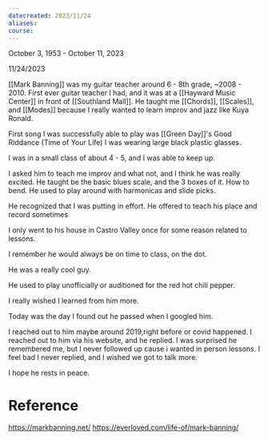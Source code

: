 ```yaml
---
datecreated: 2023/11/24
aliases: 
course:
---
```

October 3, 1953 - October 11, 2023

11/24/2023

[[Mark Banning]] was my guitar teacher around 6 - 8th grade, ~2008 - 2010. First ever guitar teacher I had, and it was at a [[Hayward Music Center]] in front of [[Southland Mall]]. He taught me [[Chords]], [[Scales]], and [[Modes]] because I really wanted to learn improv and jazz like Kuya Ronald.

First song I was successfully able to play was [[Green Day]]'s Good Riddance (Time of Your Life)
I was wearing large black plastic glasses.

I was in a small class of about 4 - 5, and I was able to keep up.

I asked him to teach me improv and what not, and I think he was really excited. He taught be the basic blues scale, and the 3 boxes of it. How to bend. He used to play around with harmonicas and slide picks. 

He recognized that I was putting in effort. He offered to teach his place and record sometimes

I only went to his house in Castro Valley once for some reason related to lessons.

I remember he would always be on time to class, on the dot. 

He was a really cool guy.

He used to play unofficially or auditioned for the red hot chili pepper.

I really wished I learned from him more.

Today was the day I found out he passed when I googled him.

I reached out to him maybe around 2019,right before or covid happened. I reached out to him via his website, and he replied. I was surprised he remembered me, but I never followed up cause i wanted in person lessons. I feel bad I never replied, and I wished we got to talk more. 

I hope he rests in peace. 

# Reference

https://markbanning.net/
https://everloved.com/life-of/mark-banning/